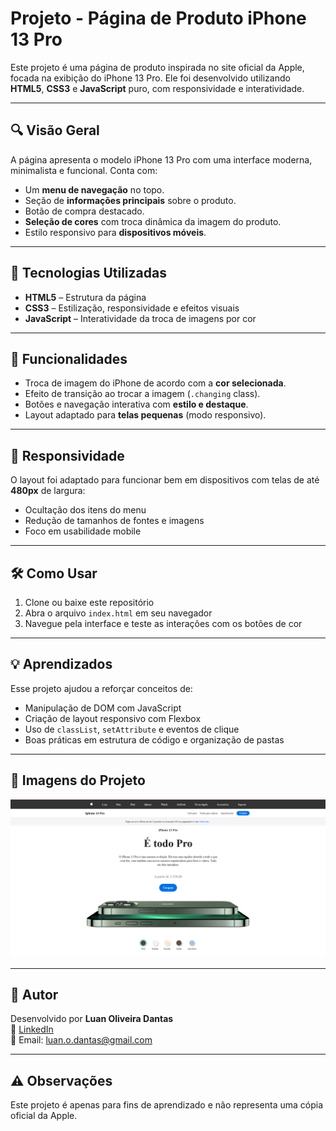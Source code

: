 # Projeto - Página de Produto iPhone 13 Pro

Este projeto é uma página de produto inspirada no site oficial da Apple, focada na exibição do iPhone 13 Pro. Ele foi desenvolvido utilizando **HTML5**, **CSS3** e **JavaScript** puro, com responsividade e interatividade.

---

## 🔍 Visão Geral

A página apresenta o modelo iPhone 13 Pro com uma interface moderna, minimalista e funcional. Conta com:
- Um **menu de navegação** no topo.
- Seção de **informações principais** sobre o produto.
- Botão de compra destacado.
- **Seleção de cores** com troca dinâmica da imagem do produto.
- Estilo responsivo para **dispositivos móveis**.

---

## 🧪 Tecnologias Utilizadas

- **HTML5** – Estrutura da página
- **CSS3** – Estilização, responsividade e efeitos visuais
- **JavaScript** – Interatividade da troca de imagens por cor

---

## 🎨 Funcionalidades

- Troca de imagem do iPhone de acordo com a **cor selecionada**.
- Efeito de transição ao trocar a imagem (`.changing` class).
- Botões e navegação interativa com **estilo e destaque**.
- Layout adaptado para **telas pequenas** (modo responsivo).


---

## 📱 Responsividade

O layout foi adaptado para funcionar bem em dispositivos com telas de até **480px** de largura:
- Ocultação dos itens do menu
- Redução de tamanhos de fontes e imagens
- Foco em usabilidade mobile

---

## 🛠️ Como Usar

1. Clone ou baixe este repositório
2. Abra o arquivo `index.html` em seu navegador
3. Navegue pela interface e teste as interações com os botões de cor

---

## 💡 Aprendizados

Esse projeto ajudou a reforçar conceitos de:
- Manipulação de DOM com JavaScript
- Criação de layout responsivo com Flexbox
- Uso de `classList`, `setAttribute` e eventos de clique
- Boas práticas em estrutura de código e organização de pastas

---

## 📸 Imagens do Projeto

![Tela inicial do site](img/Projeto.PNG)

---

## 📌 Autor

Desenvolvido por **Luan Oliveira Dantas**  
💼 [LinkedIn](https://www.linkedin.com/in/luan-dantas-553407272/)   
📧 Email: luan.o.dantas@gmail.com

---

## ⚠️ Observações

Este projeto é apenas para fins de aprendizado e não representa uma cópia oficial da Apple.

